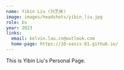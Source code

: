 ```yaml
---
name: Yibin Liu (刘艺彬)
image: images/headshots/yibin_liu.jpg
role: bs
year: 2023
links:
  email: kelvin.lau.cn@outlook.com
  home-page: https://10-oasis-01.github.io/
---
```


This is Yibin Liu's Personal Page.